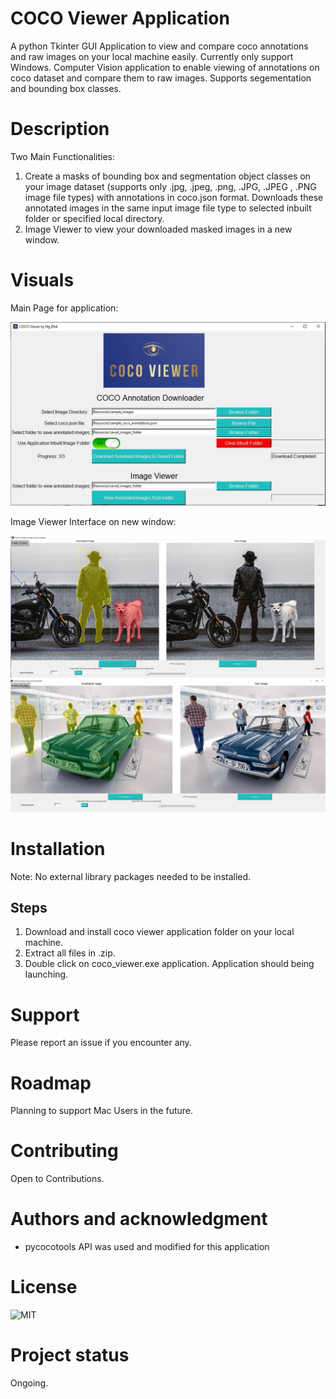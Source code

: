 # COCO Viewer Application
A python Tkinter GUI Application to view and compare coco annotations and raw images on your local machine easily. Currently only support Windows. Computer Vision application to enable viewing of annotations on coco dataset and compare them to raw images. Supports segementation and bounding box classes.


# Description
Two Main Functionalities:
1. Create a masks of bounding box and segmentation object classes on your image dataset (supports only .jpg, .jpeg, .png, .JPG, .JPEG , .PNG image file types) with annotations in coco.json format. Downloads these annotated images in the same input image file type to selected inbuilt folder or specified local directory.
2. Image Viewer to view your downloaded masked images in a new window.

# Visuals
Main Page for application:

<img src = "README Images/main.JPG">

Image Viewer Interface on new window:

<img src = "README Images/image_viewer_demo_1.JPG">

<img src = "README Images/image_viewer_demo_2.JPG">

# Installation
Note: No external library packages needed to be installed.
## Steps
1. Download and install coco viewer application folder on your local machine. 
2. Extract all files in .zip. 
3. Double click on coco_viewer.exe application. Application should being launching.


# Support
Please report an issue if you encounter any.

# Roadmap
Planning to support Mac Users in the future.

# Contributing
Open to Contributions.

# Authors and acknowledgment
- pycocotools API was used and modified for this application

# License
![MIT](LICENSE)

# Project status
Ongoing.
